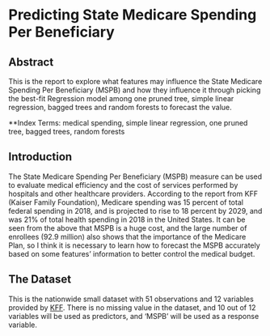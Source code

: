 # Predicting State Medicare Spending Per Beneficiary

## Abstract
This is the report to explore what features may influence the State Medicare Spending Per Beneficiary (MSPB) and how they influence it through picking the best-fit Regression model among one pruned tree, simple linear regression, bagged trees and random forests to forecast the value.

**Index Terms: medical spending, simple linear regression, one pruned tree, bagged trees, random forests


## Introduction
The State Medicare Spending Per Beneficiary (MSPB) measure can be used to evaluate medical efficiency and the cost of services performed by hospitals and other healthcare providers. According to the report from KFF (Kaiser Family Foundation), Medicare spending was 15 percent of total federal spending in 2018, and is projected to rise to 18 percent by 2029, and was 21% of total health spending in 2018 in the United States.
It can be seen from the above that MSPB is a huge cost, and the large number of enrollees (92.9 million) also shows that the importance of the Medicare Plan, so I think it is necessary to learn how to forecast the MSPB accurately based on some features’ information to better control the medical budget.

## The Dataset
This is the nationwide small dataset with 51 observations and 12 variables provided by  [KFF](https://www.kff.org/state-category/medicare/medicare-enrollment-by-eligibility-category/). There is no missing value in the dataset, and 10 out of 12 variables will be used as predictors, and ‘MSPB’ will be used as a response variable.
